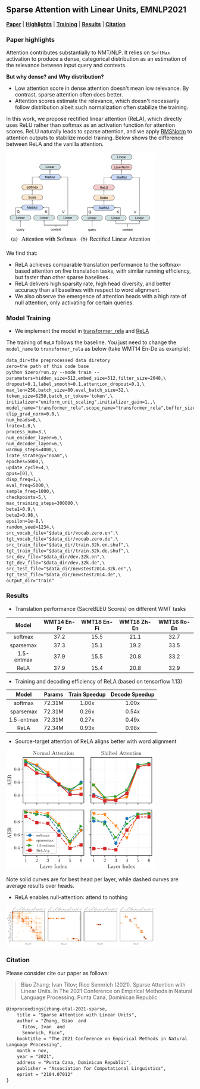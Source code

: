 ## Sparse Attention with Linear Units, EMNLP2021


[**Paper**](https://arxiv.org/abs/2104.07012/) | 
[**Highlights**](#paper-highlights) |
[**Training**](#model-training) |
[**Results**](#results) |
[**Citation**](#citation)


### Paper highlights

Attention contributes substantially to NMT/NLP. It relies on `SoftMax` activation to produce a dense, categorical 
distribution as an estimation of the relevance between input query and contexts. 

**But why dense? and Why distribution?**


* Low attention score in dense attention doesn't mean low relevance. By contrast, sparse attention often does better.
* Attention scores estimate the relevance, which doesn't necessarily follow distribution albeit such normalization 
often stabilize the training.


In this work, we propose rectified linear attention (ReLA), which directly uses ReLU rather than 
softmax as an activation function for attention scores. ReLU naturally leads to sparse attention, and we
apply [RMSNorm](https://openreview.net/pdf?id=BylmcHHgIB) to attention outputs to stabilize model training. Below
shows the difference between ReLA and the vanilla attention.

<img src="rela.png"  width=400 />

We find that:
* ReLA achieves comparable translation performance to the softmax-based attention on five translation tasks, with 
similar running efficiency, but faster than other sparse baselines.
* ReLA delivers high sparsity rate, high head diversity, and better accuracy than all baselines with respect to 
word alignment. 
* We also observe the emergence of attention heads with a high rate of null attention, only activating for certain queries.


### Model Training

- We implement the model in [transformer_rela](../../models/transformer_rela.py) and [ReLA](../../modules/rela.py)

The training of `ReLA` follows the baseline. You just need to change the `model_name` to `transformer_rela` as below 
(take WMT14 En-De as example):
```
data_dir=the preprocessed data diretory
zero=the path of this code base
python $zero/run.py --mode train --parameters=hidden_size=512,embed_size=512,filter_size=2048,\
dropout=0.1,label_smooth=0.1,attention_dropout=0.1,\
max_len=256,batch_size=80,eval_batch_size=32,\
token_size=6250,batch_or_token='token',\
initializer="uniform_unit_scaling",initializer_gain=1.,\
model_name="transformer_rela",scope_name="transformer_rela",buffer_size=60000,\
clip_grad_norm=0.0,\
num_heads=8,\
lrate=1.0,\
process_num=3,\
num_encoder_layer=6,\
num_decoder_layer=6,\
warmup_steps=4000,\
lrate_strategy="noam",\
epoches=5000,\
update_cycle=4,\
gpus=[0],\
disp_freq=1,\
eval_freq=5000,\
sample_freq=1000,\
checkpoints=5,\
max_training_steps=300000,\
beta1=0.9,\
beta2=0.98,\
epsilon=1e-8,\
random_seed=1234,\
src_vocab_file="$data_dir/vocab.zero.en",\
tgt_vocab_file="$data_dir/vocab.zero.de",\
src_train_file="$data_dir/train.32k.en.shuf",\
tgt_train_file="$data_dir/train.32k.de.shuf",\
src_dev_file="$data_dir/dev.32k.en",\
tgt_dev_file="$data_dir/dev.32k.de",\
src_test_file="$data_dir/newstest2014.32k.en",\
tgt_test_file="$data_dir/newstest2014.de",\
output_dir="train"
```


### Results

* Translation performance (SacreBLEU Scores) on different WMT tasks 

|    Model   | WMT14 En-Fr | WMT18 En-Fi | WMT18 Zh-En | WMT16 Ro-En |
|:----------:|:-----------:|:-----------:|:-----------:|:-----------:|
|   softmax  |     37.2    |     15.5    |     21.1    |     32.7    |
|  sparsemax |     37.3    |     15.1    |     19.2    |     33.5    |
| 1.5-entmax |     37.9    |     15.5    |     20.8    |     33.2    |
|    ReLA    |     37.9    |     15.4    |     20.8    |     32.9    |

* Training and decoding efficiency of ReLA (based on tensorflow 1.13)

|    Model   | Params | Train Speedup | Decode Speedup |
|:----------:|:------:|:-------------:|:--------------:|
|   softmax  | 72.31M |     1.00x     |      1.00x     |
|  sparsemax | 72.31M |     0.26x     |      0.54x     |
| 1.5-entmax | 72.31M |     0.27x     |      0.49x     |
|    ReLA    | 72.34M |     0.93x     |      0.98x     |


* Source-target attention of ReLA aligns better with word alignment

<img src="aer.png"  width=400 />

Note solid curves are for best head per layer, while dashed curves are average results over heads.

* ReLA enables null-attention: attend to nothing

<img src="null.png"  width=400 />


### Citation

Please consider cite our paper as follows:
>Biao Zhang; Ivan Titov; Rico Sennrich (2021). Sparse Attention with Linear Units. In The 2021 Conference on Empirical Methods in Natural Language Processing. Punta Cana, Dominican Republic
```
@inproceedings{zhang-etal-2021-sparse,
    title = "Sparse Attention with Linear Units",
    author = "Zhang, Biao  and
      Titov, Ivan  and
      Sennrich, Rico",
    booktitle = "The 2021 Conference on Empirical Methods in Natural Language Processing",
    month = nov,
    year = "2021",
    address = "Punta Cana, Dominican Republic",
    publisher = "Association for Computational Linguistics",
    eprint = "2104.07012"
}
```
